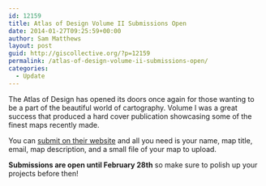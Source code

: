 ```yaml
---
id: 12159
title: Atlas of Design Volume II Submissions Open
date: 2014-01-27T09:25:59+00:00
author: Sam Matthews
layout: post
guid: http://giscollective.org/?p=12159
permalink: /atlas-of-design-volume-ii-submissions-open/
categories:
  - Update
---
```

The Atlas of Design has opened its doors once again for those wanting to be a part of the beautiful world of cartography. Volume I was a great success that produced a hard cover publication showcasing some of the finest maps recently made.

You can [submit on their website](http://atlasofdesign.org/submissions) and all you need is your name, map title, email, map description, and a small file of your map to upload.

**Submissions are open until February 28th** so make sure to polish up your projects before then!